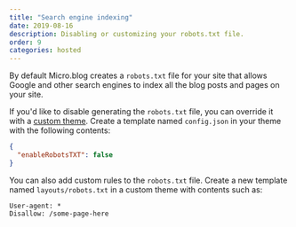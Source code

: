 ```yaml
---
title: "Search engine indexing"
date: 2019-08-16
description: Disabling or customizing your robots.txt file.
order: 9
categories: hosted
---
```


By default Micro.blog creates a `robots.txt` file for your site that allows Google and other search engines to index all the blog posts and pages on your site.

If you'd like to disable generating the `robots.txt` file, you can override it with a [custom theme](https://help.micro.blog/2019/about-themes/). Create a template named `config.json` in your theme with the following contents:

```json
{
  "enableRobotsTXT": false
}
```

You can also add custom rules to the `robots.txt` file. Create a new template named `layouts/robots.txt` in a custom theme with contents such as:

```
User-agent: *
Disallow: /some-page-here
```
